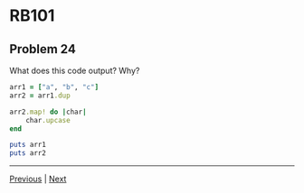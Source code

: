 # RB101
## Problem 24

What does this code output? Why?

```ruby
arr1 = ["a", "b", "c"]
arr2 = arr1.dup

arr2.map! do |char|
	char.upcase
end

puts arr1
puts arr2
```

---

[Previous](23.md) | [Next](25.md)
